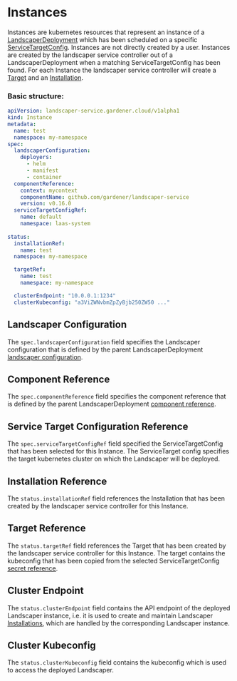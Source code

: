# Instances

Instances are kubernetes resources that represent an instance of a [LandscaperDeployment](LandscaperDeployments.md) which has been scheduled on a specific [ServiceTargetConfig](ServiceTargetConfigs.md).
Instances are not directly created by a user. Instances are created by the landscaper service controller out of a LandscaperDeployment when a matching ServiceTargetConfig has been found.
For each Instance the landscaper service controller will create a [Target](https://github.com/gardener/landscaper/blob/master/docs/technical/target_types.md) and an [Installation](https://github.com/gardener/landscaper/blob/master/docs/usage/Installations.md).

### Basic structure:

```yaml
apiVersion: landscaper-service.gardener.cloud/v1alpha1
kind: Instance
metadata:
  name: test
  namespace: my-namespace
spec:
  landscaperConfiguration:
    deployers:
      - helm
      - manifest
      - container
  componentReference:
    context: mycontext
    componentName: github.com/gardener/landscaper-service
    version: v0.16.0
  serviceTargetConfigRef:
    name: default
    namespace: laas-system
    
status:
  installationRef:
    name: test
  namespace: my-namespace

  targetRef:
    name: test
    namespace: my-namespace

  clusterEndpoint: "10.0.0.1:1234"
  clusterKubeconfig: "a3ViZWNvbmZpZyBjb250ZW50 ..."
```

## Landscaper Configuration

The `spec.landscaperConfiguration` field specifies the Landscaper configuration that is defined by the parent LandscaperDeployment [landscaper configuration](LandscaperDeployments.md#landscaper-configuration).


## Component Reference

The `spec.componentReference` field specifies the component reference that is defined by the parent LandscaperDeployment [component reference](LandscaperDeployments.md#component-reference).


## Service Target Configuration Reference

The `spec.serviceTargetConfigRef` field specified the ServiceTargetConfig that has been selected for this Instance. 
The ServiceTarget config specifies the target kubernetes cluster on which the Landscaper will be deployed.


## Installation Reference

The `status.installationRef` field references the Installation that has been created by the landscaper service controller for this Instance.


## Target Reference

The `status.targetRef` field references the Target that has been created by the landscaper service controller for this Instance.
The target contains the kubeconfig that has been copied from the selected ServiceTargetConfig [secret reference](ServiceTargetConfigs.md#secret-reference).

## Cluster Endpoint

The `status.clusterEndpoint` field contains the API endpoint of the deployed Landscaper instance, i.e. it is used to
create and maintain Landscaper [Installations](https://github.com/gardener/landscaper/blob/master/docs/usage/Installations.md), 
which are handled by the corresponding Landscaper instance.

## Cluster Kubeconfig

The `status.clusterKubeconfig` field contains the kubeconfig which is used to access the deployed Landscaper.
